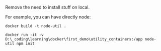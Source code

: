 Remove the need to install stuff on local.

For example, you can have directly node:

`docker build -t node-util .`

`docker run -it -v D:\_coding\learning\docker\first_demo\utility_containers:/app node-util npm init`
